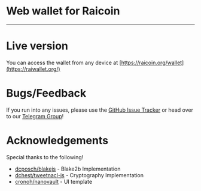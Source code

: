 # Web wallet for Raicoin
___

# Live version
You can access the wallet from any device at [https://raicoin.org/wallet](https://raiwallet.org/)


# Bugs/Feedback
If you run into any issues, please use the [GitHub Issue Tracker](https://github.com/raicoincommunity/WebWallet/issues) or head over to our [Telegram Group](https://t.me/RaicoinOfficial)!  


# Acknowledgements
Special thanks to the following!
- [dcposch/blakejs](https://github.com/dcposch/blakejs) - Blake2b Implementation
- [dchest/tweetnacl-js](https://github.com/dchest/tweetnacl-js) - Cryptography Implementation
- [cronoh/nanovault](https://github.com/cronoh/nanovault) - UI template

